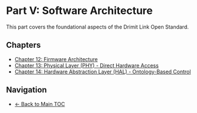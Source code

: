 # Part V: Software Architecture

This part covers the foundational aspects of the Drimit Link Open Standard.

## Chapters

- [Chapter 12: Firmware Architecture](0012-firmware-architecture/README.md)
- [Chapter 13: Physical Layer (PHY) - Direct Hardware Access](0013-physical-layer-phy-direct-hardware-access/README.md)
- [Chapter 14: Hardware Abstraction Layer (HAL) - Ontology-Based Control](0014-hardware-abstraction-layer-hal-ontology-based-control/README.md)

## Navigation

- [← Back to Main TOC](../README.md)
